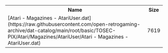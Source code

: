 <table>
<tr><th>Name</th><th>Size</th></tr>
<tr><td>
[Atari - Magazines - AtariUser.dat](https://raw.githubusercontent.com/open-retrogaming-archive/dat-catalog/main/root/basic/TOSEC-PIX/Atari/Magazines/AtariUser/Atari - Magazines - AtariUser.dat)
</td><td>7619</td></tr>
</table>
